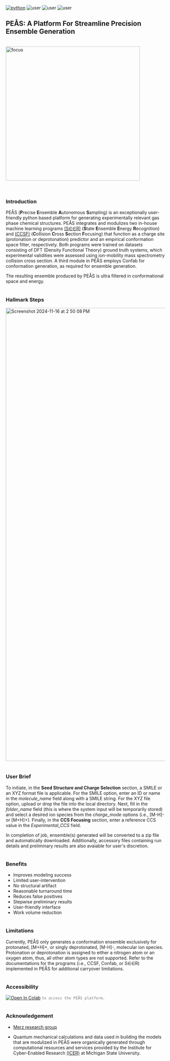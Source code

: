 
[![python](https://img.shields.io/badge/Python-3.9-3776AB.svg?style=flat&logo=python&logoColor=white)](https://www.python.org) ![user](https://img.shields.io/badge/GoogleColab-grey?style=flat&logo=googlecolab) ![user](https://img.shields.io/badge/Chemodeling-App-yellow?) ![user](https://img.shields.io/badge/Userfriend-1.0-sgreen?) 



## PEÅS: A Platform For Streamline Precision Ensemble Generation
<br /><img align = "center" width="425" alt="focus" src="https://github.com/user-attachments/assets/58f358a2-8aa9-4152-a288-50c60c28d0cd">
<br />
<br />
#
### **Introduction**
PEÅS (**P**recise **E**nsemble **A**utonomous **S**ampling) is an exceptionally user-friendly python based platform for generating experimentally relevant gas phase chemical structures. PEÅS integrates and modulizes two in-house machine learning programs [(S∈∈R)](https://github.com/mitkeng/SEER) (**S**tate **E**nsemble **E**nergy **R**ecognition) and [(CCSF)](https://github.com/mitkeng/CCS_Focusing) (**C**ollision **C**ross **S**ection **F**ocusing) that function as a charge site (protonation or deprotonation) predictor and an empirical conformation space filter, respectively. Both programs were trained on datasets consisting of DFT (Density Functional Theory) ground truth systems, which experimental validities were assessed using ion-mobility mass spectrometry collision cross section. A third module in PEÅS employs Confab for conformation generation, as required for ensemble generation.

The resulting ensemble produced by PEÅS is ultra filtered in conformational space and energy.

#
### **Hallmark Steps**
<img align = "center" width="1435" alt="Screenshot 2024-11-16 at 2 50 08 PM" src="https://github.com/user-attachments/assets/bc6da1d6-94c9-47ec-b346-1ebd3732c9f5">

#
### **User Brief**

To initiate, in the **Seed Structure and Charge Selection** section, a SMILE or an XYZ format file is applicable. For the SMILE option, enter an ID or name in the _molecule_name_ field along with a SMILE string. For the XYZ file option, upload or drop the file into the local directory. Next, fill in the _folder_name_ field (this is where the system input will be temporarily stored) and select a desired ion species from the _charge_mode_ options (i.e., [M-H]- or [M+H]+). Finally, in the **CCS Focusing** section, enter a reference CCS value in the _Experimental_CCS_ field. 

In completion of job, ensemble(s) generated will be converted to a zip file and automatically downloaded. Additionally, accessory files containing run details and preliminary results are also avaiable for user's discretion.

#
### **Benefits**
- Improves modeling success
- Limited user-intervention
- No structural artifact
- Reasonable turnaround time
- Reduces false positives
- Stepwise preliminary results
- User-friendly interface
- Work volume reduction

#
### **Limitations**
Currently, PEÅS only generates a conformation ensemble exclusively for protonated, [M+H]+, or singly deprotonated, [M-H]-, molecular ion species. Protonation or deprotonation is assigned to either a nitrogen atom or an oxygen atom, thus, all other atom types are not supported. Refer to the documentations for the programs (i.e., CCSF, Confab, or S∈∈R) implemented in PEÅS for additional carryover limitations. 

#
### Accessibility
 [<img src="https://colab.research.google.com/assets/colab-badge.svg" alt="Open In Colab">](https://colab.research.google.com/drive/1zuXFbOpdVfl6mGeSy_ydBIoPKtFji6vu#scrollTo=Ul_OFH_c2jB5) <code style="color : grey">to access the PEÅS platform.</code>
<br />

#
### Acknowledgement 
-   [Merz research group](https://github.com/merzlab) 

-   Quantum mechanical calculations and data used in building the models that are modulized in PEÅS were organically generated through computational resources and services provided by the Institute for Cyber-Enabled Research [(ICER)](https://github.com/MSU-iCER) at Michigan State University.

<br/>
